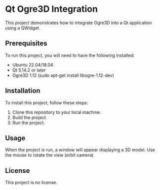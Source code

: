 # Qt Ogre3D Integration

This project demonstrates how to integrate Ogre3D into a Qt application using a QWidget.

## Prerequisites

To run this project, you will need to have the following installed:
- Ubuntu 22.04/18.04
- Qt 5.14.2 or later
- Ogre3D 1.12  (sudo apt-get install libogre-1.12-dev)

## Installation

To install this project, follow these steps:

1. Clone this repository to your local machine.
2. Build the project.
3. Run the project.

## Usage

When the project is run, a window will appear displaying a 3D model. Use the mouse to rotate the view (orbit camera)

## License

This project is no license.

